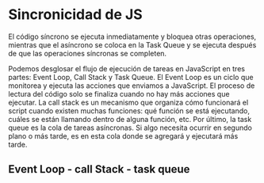 # Sincronicidad de JS

El código síncrono se ejecuta inmediatamente y bloquea otras operaciones, mientras que el asíncrono se coloca en la Task Queue y se ejecuta después de que las operaciones síncronas se completen.

Podemos desglosar el flujo de ejecución de tareas en JavaScript en tres partes: Event Loop, Call Stack y Task Queue. El Event Loop es un ciclo que monitorea y ejecuta las acciones que enviamos a JavaScript. El proceso de lectura del código solo se finaliza cuando no hay más acciones que ejecutar. La call stack es un mecanismo que organiza cómo funcionará el script cuando existen muchas funciones: qué función se está ejecutando, cuáles se están llamando dentro de alguna función, etc. Por último, la task queue es la cola de tareas asíncronas. Si algo necesita ocurrir en segundo plano o más tarde, es en esta cola donde se agregará y ejecutará más tarde.


## Event Loop - call Stack - task queue
